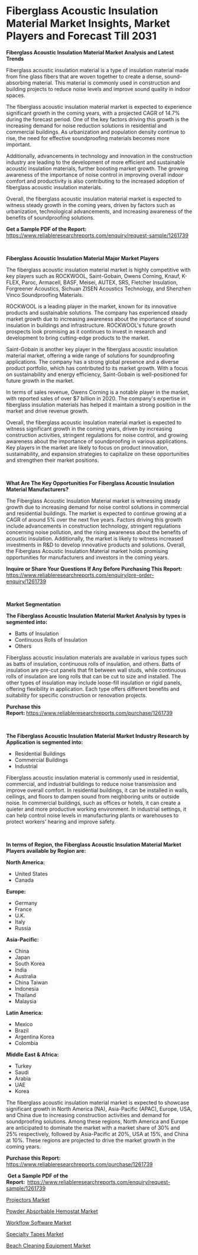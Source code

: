 <p><h1>Fiberglass Acoustic Insulation Material Market Insights, Market Players and Forecast Till 2031</h1></p><p><strong>Fiberglass Acoustic Insulation Material Market Analysis and Latest Trends</strong></p>
<p><p>Fiberglass acoustic insulation material is a type of insulation material made from fine glass fibers that are woven together to create a dense, sound-absorbing material. This material is commonly used in construction and building projects to reduce noise levels and improve sound quality in indoor spaces.</p><p>The fiberglass acoustic insulation material market is expected to experience significant growth in the coming years, with a projected CAGR of 14.7% during the forecast period. One of the key factors driving this growth is the increasing demand for noise reduction solutions in residential and commercial buildings. As urbanization and population density continue to rise, the need for effective soundproofing materials becomes more important.</p><p>Additionally, advancements in technology and innovation in the construction industry are leading to the development of more efficient and sustainable acoustic insulation materials, further boosting market growth. The growing awareness of the importance of noise control in improving overall indoor comfort and productivity is also contributing to the increased adoption of fiberglass acoustic insulation materials.</p><p>Overall, the fiberglass acoustic insulation material market is expected to witness steady growth in the coming years, driven by factors such as urbanization, technological advancements, and increasing awareness of the benefits of soundproofing solutions.</p></p>
<p><strong>Get a Sample PDF of the Report:&nbsp;</strong> <a href="https://www.reliableresearchreports.com/enquiry/request-sample/1261739">https://www.reliableresearchreports.com/enquiry/request-sample/1261739</a></p>
<p>&nbsp;</p>
<p><strong>Fiberglass Acoustic Insulation Material Major Market Players</strong></p>
<p><p>The fiberglass acoustic insulation material market is highly competitive with key players such as ROCKWOOL, Saint-Gobain, Owens Corning, Knauf, K-FLEX, Paroc, Armacell, BASF, Meisei, AUTEX, SRS, Fletcher Insulation, Forgreener Acoustics, Sichuan ZISEN Acoustics Technology, and Shenzhen Vinco Soundproofing Materials.</p><p>ROCKWOOL is a leading player in the market, known for its innovative products and sustainable solutions. The company has experienced steady market growth due to increasing awareness about the importance of sound insulation in buildings and infrastructure. ROCKWOOL's future growth prospects look promising as it continues to invest in research and development to bring cutting-edge products to the market.</p><p>Saint-Gobain is another key player in the fiberglass acoustic insulation material market, offering a wide range of solutions for soundproofing applications. The company has a strong global presence and a diverse product portfolio, which has contributed to its market growth. With a focus on sustainability and energy efficiency, Saint-Gobain is well-positioned for future growth in the market.</p><p>In terms of sales revenue, Owens Corning is a notable player in the market, with reported sales of over $7 billion in 2020. The company's expertise in fiberglass insulation materials has helped it maintain a strong position in the market and drive revenue growth.</p><p>Overall, the fiberglass acoustic insulation material market is expected to witness significant growth in the coming years, driven by increasing construction activities, stringent regulations for noise control, and growing awareness about the importance of soundproofing in various applications. Key players in the market are likely to focus on product innovation, sustainability, and expansion strategies to capitalize on these opportunities and strengthen their market positions.</p></p>
<p>&nbsp;</p>
<p><strong>What Are The Key Opportunities For Fiberglass Acoustic Insulation Material Manufacturers?</strong></p>
<p><p>The Fiberglass Acoustic Insulation Material market is witnessing steady growth due to increasing demand for noise control solutions in commercial and residential buildings. The market is expected to continue growing at a CAGR of around 5% over the next five years. Factors driving this growth include advancements in construction technology, stringent regulations concerning noise pollution, and the rising awareness about the benefits of acoustic insulation. Additionally, the market is likely to witness increased investments in R&D to develop innovative products and solutions. Overall, the Fiberglass Acoustic Insulation Material market holds promising opportunities for manufacturers and investors in the coming years.</p></p>
<p><strong>Inquire or Share Your Questions If Any Before Purchasing This Report:</strong> <a href="https://www.reliableresearchreports.com/enquiry/pre-order-enquiry/1261739">https://www.reliableresearchreports.com/enquiry/pre-order-enquiry/1261739</a></p>
<p>&nbsp;</p>
<p><strong>Market Segmentation</strong></p>
<p><strong>The Fiberglass Acoustic Insulation Material Market Analysis by types is segmented into:</strong></p>
<p><ul><li>Batts of Insulation</li><li>Continuous Rolls of Insulation</li><li>Others</li></ul></p>
<p><p>Fiberglass acoustic insulation materials are available in various types such as batts of insulation, continuous rolls of insulation, and others. Batts of insulation are pre-cut panels that fit between wall studs, while continuous rolls of insulation are long rolls that can be cut to size and installed. The other types of insulation may include loose-fill insulation or rigid panels, offering flexibility in application. Each type offers different benefits and suitability for specific construction or renovation projects.</p></p>
<p><strong>Purchase this Report:&nbsp;</strong><a href="https://www.reliableresearchreports.com/purchase/1261739">https://www.reliableresearchreports.com/purchase/1261739</a></p>
<p>&nbsp;</p>
<p><strong>The Fiberglass Acoustic Insulation Material Market Industry Research by Application is segmented into:</strong></p>
<p><ul><li>Residential Buildings</li><li>Commercial Buildings</li><li>Industrial</li></ul></p>
<p><p>Fiberglass acoustic insulation material is commonly used in residential, commercial, and industrial buildings to reduce noise transmission and improve overall comfort. In residential buildings, it can be installed in walls, ceilings, and floors to dampen sound from neighboring units or outside noise. In commercial buildings, such as offices or hotels, it can create a quieter and more productive working environment. In industrial settings, it can help control noise levels in manufacturing plants or warehouses to protect workers' hearing and improve safety.</p></p>
<p>&nbsp;</p>
<p><strong>In terms of Region, the Fiberglass Acoustic Insulation Material Market Players available by Region are:</strong></p>
<p>
    <p> <strong> North America: </strong>
        <ul>
            <li>United States</li>
            <li>Canada</li>
        </ul>
        </p> 
    <p> <strong> Europe: </strong>
        <ul>
            <li>Germany</li>
            <li>France</li>
            <li>U.K.</li>
            <li>Italy</li>
            <li>Russia</li>
        </ul>
        </p> 
    <p> <strong> Asia-Pacific: </strong>
        <ul>
            <li>China</li>
            <li>Japan</li>
            <li>South Korea</li>
            <li>India</li>
            <li>Australia</li>
            <li>China Taiwan</li>
            <li>Indonesia</li>
            <li>Thailand</li>
            <li>Malaysia</li>
        </ul>
        </p> 
    <p> <strong> Latin America: </strong>
        <ul>
            <li>Mexico</li>
            <li>Brazil</li>
            <li>Argentina Korea</li>
            <li>Colombia</li>
        </ul>
        </p> 
    <p> <strong> Middle East & Africa: </strong>
        <ul>
            <li>Turkey</li>
            <li>Saudi</li>
            <li>Arabia</li>
            <li>UAE</li>
            <li>Korea</li>
        </ul>
    </p>
    </p>
<p><p>The fiberglass acoustic insulation material market is expected to showcase significant growth in North America (NA), Asia-Pacific (APAC), Europe, USA, and China due to increasing construction activities and demand for soundproofing solutions. Among these regions, North America and Europe are anticipated to dominate the market with a market share of 30% and 25% respectively, followed by Asia-Pacific at 20%, USA at 15%, and China at 10%. These regions are projected to drive the market growth in the coming years.</p></p>
<p><strong>Purchase this Report: </strong><a href="https://www.reliableresearchreports.com/purchase/1261739">https://www.reliableresearchreports.com/purchase/1261739</a></p>
<p>&nbsp;<strong>Get a Sample PDF of the Report:&nbsp;&nbsp;</strong><a href="https://www.reliableresearchreports.com/enquiry/request-sample/1261739">https://www.reliableresearchreports.com/enquiry/request-sample/1261739</a></p>
<p><strong></strong></p>
<p><p><a href="https://medium.com/@digitaldiviner12/projectors-market-furnishes-information-on-market-share-market-trends-and-market-growth-26d7541f533f">Projectors Market</a></p><p><a href="https://github.com/biheemgalvinlouises6hokrh3h/Market-Research-Report-List-1/blob/main/powder-absorbable-hemostat-market.md">Powder Absorbable Hemostat Market</a></p><p><a href="https://medium.com/@greisdukagjini2014/analyzing-workflow-software-market-global-industry-perspective-and-forecast-2024-to-2031-e15291167eac">Workflow Software Market</a></p><p><a href="https://medium.com/@lorimyers95/decoding-specialty-tapes-market-metrics-market-share-trends-and-growth-patterns-48a3eb4a6300">Specialty Tapes Market</a></p><p><a href="https://medium.com/@lorimyers95/decoding-beach-cleaning-equipment-market-metrics-market-share-trends-and-growth-patterns-e7d5327057b6">Beach Cleaning Equipment Market</a></p></p>